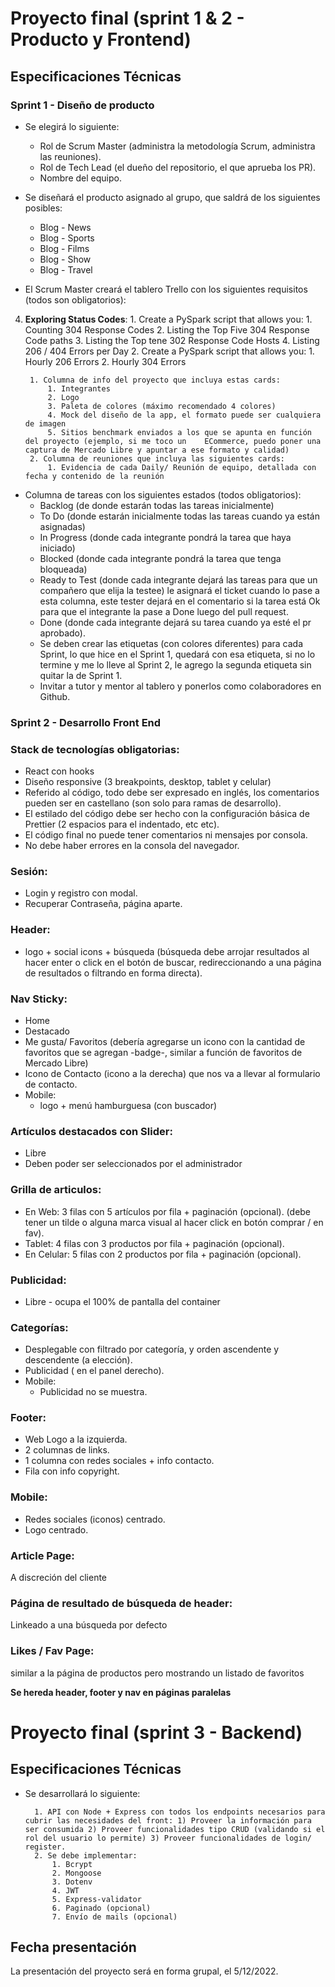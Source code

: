 # Proyecto final (sprint 1 & 2 - Producto y Frontend)

## Especificaciones Técnicas

### Sprint 1 - Diseño de producto
- Se elegirá lo siguiente:
    - Rol de Scrum Master (administra la metodología Scrum, administra las reuniones).
    - Rol de Tech Lead (el dueño del repositorio, el que aprueba los PR).
    - Nombre del equipo.

- Se diseñará el producto asignado al grupo, que saldrá de los siguientes posibles:
    - Blog - News
    - Blog - Sports
    - Blog - Films
    - Blog - Show
    - Blog - Travel

- El Scrum Master creará el tablero Trello con los siguientes requisitos (todos son obligatorios):
4. **Exploring Status Codes**: 
        1. Create a PySpark script that allows you: 
            1. Counting 304 Response Codes
            2. Listing the Top Five 304 Response Code paths
            3. Listing the Top tene 302 Response Code Hosts
            4. Listing 206 / 404 Errors per Day
        2. Create a PySpark script that allows you:
            1. Hourly 206 Errors
            2. Hourly 304 Errors
    
        1. Columna de info del proyecto que incluya estas cards:
            1. Integrantes
            2. Logo
            3. Paleta de colores (máximo recomendado 4 colores)
            4. Mock del diseño de la app, el formato puede ser cualquiera de imagen
            5. Sitios benchmark enviados a los que se apunta en función del proyecto (ejemplo, si me toco un    ECommerce, puedo poner una captura de Mercado Libre y apuntar a ese formato y calidad)
        2. Columna de reuniones que incluya las siguientes cards:
            1. Evidencia de cada Daily/ Reunión de equipo, detallada con fecha y contenido de la reunión
            
- Columna de tareas con los siguientes estados (todos obligatorios):
    - Backlog (de donde estarán todas las tareas inicialmente)
    - To Do (donde estarán inicialmente todas las tareas cuando ya están asignadas)
    - In Progress (donde cada integrante pondrá la tarea que haya iniciado)
    - Blocked (donde cada integrante pondrá la tarea que tenga bloqueada)
    - Ready to Test (donde cada integrante dejará las tareas para que un compañero que elija la testee) le asignará el ticket cuando lo pase a esta columna, este tester dejará en el comentario si la tarea está Ok para que el integrante la pase a Done luego del pull request.
    - Done (donde cada integrante dejará su tarea cuando ya esté el pr aprobado).
    - Se deben crear las etiquetas (con colores diferentes) para cada Sprint, lo que hice en el Sprint 1, quedará con esa etiqueta, si no lo termine y me lo lleve al Sprint 2, le agrego la segunda etiqueta sin quitar la de Sprint 1.
    - Invitar a tutor y mentor al tablero y ponerlos como colaboradores en Github.

### Sprint 2 - Desarrollo Front End

### Stack de tecnologías obligatorias:
- React con hooks
- Diseño responsive (3 breakpoints, desktop, tablet y celular)
- Referido al código, todo debe ser expresado en inglés, los comentarios pueden ser en castellano (son solo para ramas de desarrollo).
- El estilado del código debe ser hecho con la configuración básica de Prettier (2 espacios para el indentado, etc etc).
- El código final no puede tener comentarios ni mensajes por consola.
- No debe haber errores en la consola del navegador.  

### Sesión:
- Login y registro con modal.
- Recuperar Contraseña, página aparte.

### Header:
- logo + social icons + búsqueda (búsqueda debe arrojar resultados al hacer enter o click en el botón de buscar, redireccionando a una página de resultados o filtrando en forma directa).

### Nav Sticky:
   - Home
   - Destacado
   - Me gusta/ Favoritos (debería agregarse un icono con la cantidad de favoritos que se agregan -badge-, similar a función de favoritos de Mercado Libre)
   - Icono de Contacto (icono a la derecha) que nos va a llevar al formulario de contacto.
   - Mobile:
     - logo + menú hamburguesa (con buscador)

### Artículos destacados con Slider:
   - Libre
   - Deben poder ser seleccionados por el administrador

### Grilla de articulos:
   - En Web: 3 filas con 5 artículos por fila + paginación (opcional). (debe tener un tilde o alguna marca visual al hacer click en botón comprar / en fav).
   - Tablet: 4 filas con 3 productos por fila + paginación (opcional).
   - En Celular: 5 filas con 2 productos por fila + paginación (opcional).

### Publicidad:
   - Libre - ocupa el 100% de pantalla del container

### Categorías:
   - Desplegable con filtrado por categoría, y orden ascendente y descendente (a elección).
   - Publicidad ( en el panel derecho).
   - Mobile:
     - Publicidad no se muestra.

### Footer:
   - Web Logo a la izquierda. 
   - 2 columnas de links.
   - 1 columna con redes sociales + info contacto.
   - Fila con info copyright.

### Mobile:
   - Redes sociales (iconos) centrado. 
   - Logo centrado.

### Article Page:
A discreción del cliente
### Página de resultado de búsqueda de header:
Linkeado a una búsqueda por defecto
### Likes / Fav Page:
similar a la página de productos pero mostrando un listado de favoritos

**Se hereda header, footer y nav en páginas paralelas**

# Proyecto final (sprint 3 - Backend)

## Especificaciones Técnicas

- Se desarrollará lo siguiente:
    
        1. API con Node + Express con todos los endpoints necesarios para cubrir las necesidades del front: 1) Proveer la información para ser consumida 2) Proveer funcionalidades tipo CRUD (validando si el rol del usuario lo permite) 3) Proveer funcionalidades de login/ register.
        2. Se debe implementar:
            1. Bcrypt
            2. Mongoose
            3. Dotenv
            4. JWT
            5. Express-validator
            6. Paginado (opcional)
            7. Envío de mails (opcional)

## Fecha presentación
La presentación del proyecto será en forma grupal, el 5/12/2022.
